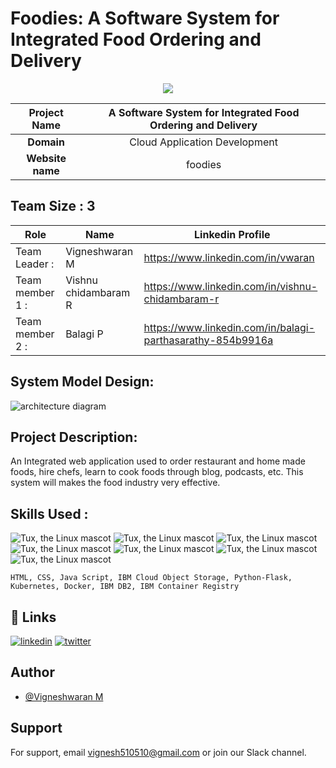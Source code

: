 # Foodies: A Software System for Integrated Food Ordering and Delivery
<p align="center" float: left>
<img src="https://user-images.githubusercontent.com/103897625/228876935-367eba7e-d986-4a83-9212-a0654452c40e.gif"/>
</p> 


          
|      **Project Name**     | A Software System for Integrated Food Ordering and Delivery |
|:---------------------:|:------------------------------:|
|         **Domain**        |  Cloud Application Development |
|        **Website name**        |  foodies |


## __Team Size : 3__


|Role | Name | Linkedin Profile |
| ------------|---------------|---------------|
|Team Leader :| Vigneshwaran M| https://www.linkedin.com/in/vwaran |
|Team member 1 :| Vishnu chidambaram R| https://www.linkedin.com/in/vishnu-chidambaram-r|
|Team member 2 :| Balagi P | https://www.linkedin.com/in/balagi-parthasarathy-854b9916a |


## System Model Design:

![architecture diagram](https://user-images.githubusercontent.com/103897625/233459918-1df51789-e437-4fd4-9d65-97572f6e4c68.png)


## Project Description:
An Integrated web application used to order restaurant and home made foods, hire chefs, learn to cook foods through blog, podcasts, etc. This system will makes the food industry very effective.

## Skills Used :

![Tux, the Linux mascot](https://img.icons8.com/color/48/40C057/html-5--v1.png)   ![Tux, the Linux mascot](https://img.icons8.com/fluency/48/000000/css3.png) ![Tux, the Linux mascot](https://img.icons8.com/fluency/48/000000/javascript.png) ![Tux, the Linux mascot]( https://img.icons8.com/color/48/000000/php.png) ![Tux, the Linux mascot](https://img.icons8.com/color/48/000000/bootstrap.png)  ![Tux, the Linux mascot](https://img.icons8.com/color/48/000000/mysql.png)  ![Tux, the Linux mascot](https://img.icons8.com/color/48/000000/firebase.png) 

    HTML, CSS, Java Script, IBM Cloud Object Storage, Python-Flask, Kubernetes, Docker, IBM DB2, IBM Container Registry
 
## 🔗 Links
[![linkedin](https://img.shields.io/badge/linkedin-0A66C2?style=for-the-badge&logo=linkedin&logoColor=white)](https://www.linkedin.com/in/vwaran)
[![twitter](https://img.shields.io/badge/twitter-1DA1F2?style=for-the-badge&logo=twitter&logoColor=white)](https://twitter.com/)


## Author

- [@Vigneshwaran M](https://www.github.com/vicky-510)


## Support

For support, email vignesh510510@gmail.com or join our Slack channel.



    

